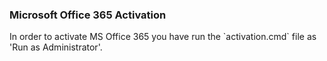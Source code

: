 <h3> Microsoft Office 365 Activation </h3>
In order to activate MS Office 365 you have run the `activation.cmd` file as 'Run as Administrator'.
